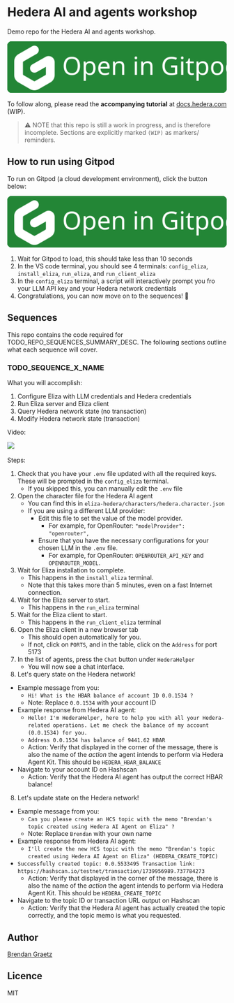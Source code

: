 # Hedera AI and agents workshop

Demo repo for the Hedera AI and agents workshop.

<a href="https://gitpod.io/?autostart=true&editor=code&workspaceClass=g1-standard#https://github.com/hedera-dev/hedera-ai-agent-workshop" target="_blank" rel="noreferrer">
  <img src="./img/gitpod-open-button.svg" />
</a>

To follow along, please read the **accompanying tutorial** at [docs.hedera.com](#TODO_TUTORIAL_ROOT_LINK) (WIP).

> ⚠️ NOTE that this repo is still a work in progress,
> and is therefore incomplete.
> Sections are explicitly marked `(WIP)` as markers/ reminders.

## How to run using Gitpod

To run on Gitpod (a cloud development environment), click the button below:

<a href="https://gitpod.io/?autostart=true&editor=code&workspaceClass=g1-standard#https://github.com/hedera-dev/hedera-ai-agent-workshop" target="_blank" rel="noreferrer">
  <img src="./img/gitpod-open-button.svg" />
</a>

1. Wait for Gitpod to load, this should take less than 10 seconds
1. In the VS code terminal, you should see 4 terminals:
  `config_eliza`, `install_eliza`, `run_eliza`, and `run_client_eliza`
1. In the `config_eliza` terminal, a script will interactively prompt you fro your LLM API key and your Hedera network credentials
1. Congratulations, you can now move on to the sequences! 🎉

## Sequences

This repo contains the code required for TODO_REPO_SEQUENCES_SUMMARY_DESC.
The following sections outline what each sequence will cover.


### TODO_SEQUENCE_X_NAME

<!--
[Go to accompanying tutorial](#TODO_TUTORIAL_SEQUENCE_LINK). (WIP)
-->

What you will accomplish:

1. Configure Eliza with LLM credentials and Hedera credentials
2. Run Eliza server and Eliza client
3. Query Hedera network state (no transaction)
4. Modify Hedera network state (transaction)

Video:

[![](https://i.ytimg.com/vi/lKVrJ0o-G5o/maxresdefault.jpg)](https://www.youtube.com/watch?v=lKVrJ0o-G5o&list=PLjyCRcs63y83i7c9A4UJxP8BYcTgpjqTJ)

Steps:

1. Check that you have your `.env` file updated with all the required keys.
   These will be prompted in the `config_eliza` terminal.
   - If you skipped this, you can manually edit the `.env` file
1. Open the character file for the Hedera AI agent
   - You can find this in `eliza-hedera/characters/hedera.character.json`
   - If you are using a different LLM provider:
     - Edit this file to set the value of the model provider.
       - For example, for OpenRouter: `"modelProvider": "openrouter",`
     - Ensure that you have the necessary configurations for your chosen LLM in the `.env` file.
       - For example, for OpenRouter: `OPENROUTER_API_KEY` and `OPENROUTER_MODEL`.
2. Wait for Eliza installation to complete.
   - This happens in the `install_eliza` terminal.
   - Note that this takes more than 5 minutes, even on a fast Internet connection.
3. Wait for the Eliza server to start.
   - This happens in the `run_eliza` terminal
4. Wait for the Eliza client to start.
   - This happens in the `run_client_eliza` terminal
5. Open the Eliza client in a new browser tab
   - This should open automatically for you.
   - If not, click on `PORTS`, and in the table, click on the `Address` for port 5173
6. In the list of agents, press the `Chat` button under `HederaHelper`
   - You will now see a chat interface.
7. Let's query state on the Hedera network!
  - Example message from you:
    - `Hi! What is the HBAR balance of account ID 0.0.1534 ?`
    - Note: Replace `0.0.1534` with your account ID
  - Example response from Hedera AI agent:
    - `Hello! I'm HederaHelper, here to help you with all your Hedera-related operations. Let me check the balance of my account (0.0.1534) for you.`
    - `Address 0.0.1534 has balance of 9441.62 HBAR`
    - Action: Verify that displayed in the corner of the message, there is also the name of the *action* the agent intends to perform via Hedera Agent Kit. This should be `HEDERA_HBAR_BALANCE`
  - Navigate to your account ID on Hashscan
    - Action: Verify that the Hedera AI agent has output the correct HBAR balance!
8. Let's update state on the Hedera network!
  - Example message from you:
    - `Can you please create an HCS topic with the memo "Brendan's topic created using Hedera AI Agent on Eliza" ?`
    - Note: Replace `Brendan` with your own name
  - Example response from Hedera AI agent:
    - `I'll create the new HCS topic with the memo "Brendan's topic created using Hedera AI Agent on Eliza" (HEDERA_CREATE_TOPIC)`
  - `Successfully created topic: 0.0.5533495 Transaction link: https://hashscan.io/testnet/transaction/1739956989.737784273`
    - Action: Verify that displayed in the corner of the message, there is also the name of the *action* the agent intends to perform via Hedera Agent Kit. This should be `HEDERA_CREATE_TOPIC`
  - Navigate to the topic ID or transaction URL output on Hashscan
    - Action: Verify that the Hedera AI agent has actually created the topic correctly, and the topic memo is what you requested.

## Author

[Brendan Graetz](https://blog.bguiz.com/)

## Licence

MIT
